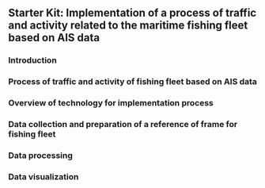 ## Starter Kit: Implementation of a process of traffic and activity related to the maritime fishing fleet based on AIS data

### Introduction

### Process of traffic and activity of fishing fleet based on AIS data

### Overview of technology for implementation process

### Data collection and preparation of a reference of frame for fishing fleet

### Data processing

### Data visualization
